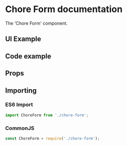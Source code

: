 # Chore Form documentation

The 'Chore Form' component.

## UI Example

<!-- STORY -->

## Code example

<!-- SOURCE -->

## Props

<!-- PROPS -->

## Importing

### ES6 Import

```js
import ChoreForm from './chore-form';
```

### CommonJS

```js
const ChoreForm = require('./chore-form');
```
